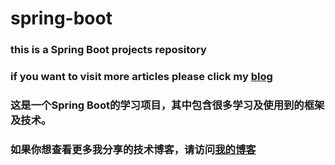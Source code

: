 # spring-boot
### this is a Spring Boot projects repository
### if you want to visit more articles please click my [blog](https://www.jianshu.com/u/1bb4b4eaef1e)
### 这是一个Spring Boot的学习项目，其中包含很多学习及使用到的框架及技术。
### 如果你想查看更多我分享的技术博客，请访问[我的博客](https://www.jianshu.com/u/1bb4b4eaef1e)
